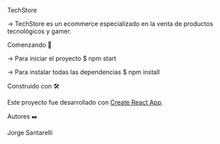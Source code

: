 TechStore 

-> TechStore es un ecommerce especializado en la venta de productos tecnológicos y gamer.

Comenzando 🚀

-> Para iniciar el proyecto
$ npm start

-> Para instalar todas las dependencias
$ npm install

Construido con 🛠️

Este proyecto fue desarrollado con [Create React App](https://github.com/facebook/create-react-app).

Autores ✒️

Jorge Santarelli



